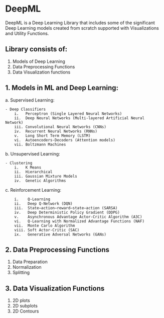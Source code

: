 # DeepML
DeepML is a Deep Learning Library that includes some of the significant Deep Learning models created from scratch supported with Visualizations and Utility Functions.

## Library consists of:
1. Models of Deep Learning
2. Data Preprocessing Functions
3. Data Visualization functions

## 1. Models in ML and Deep Learning:

a. Supervised Learning:

    - Deep Classifiers
        i.   Perceptron (Single Layered Neural Networks)
        ii.  Deep Neural Networks (Multi-layered Artificial Neural Network)
        iii. Convolutional Neural Networks (CNNs)
        iv.  Recurrent Neural Networks (RNNs)
        v.   Long Short Term Memory (LSTM)
        vi.  Autoencoders-Decoders (Attention models)
        vii. Boltzmann Machines

b. Unsupervised Learning:

    - Clustering
        i.   K Means
        ii.  Hierarchical
        iii. Gaussian Mixture Models
        iv.  Genetic Algorithms
    
c. Reinforcement Learning:

        i.    Q-Learning 
        ii.   Deep Q-Network (DQN)
        iii.  State–action–reward–state–action (SARSA)
        iv.   Deep Deterministic Policy Gradient (DDPG)
        v.    Asynchronous Advantage Actor-Critic Algorithm (A3C)
        vi.   Q-Learning with Normalized Advantage Functions (NAF)
        vii.  Monte Carlo Algorithm
        viii. Soft Actor-Critic (SAC)
        ix.   Generative Adversal Networks (GANs)

## 2. Data Preprocessing Functions

1. Data Preparation
2. Normalization
3. Splitting

## 3. Data Visualization Functions

1. 2D plots
2. 2D subplots
3. 2D Contours

